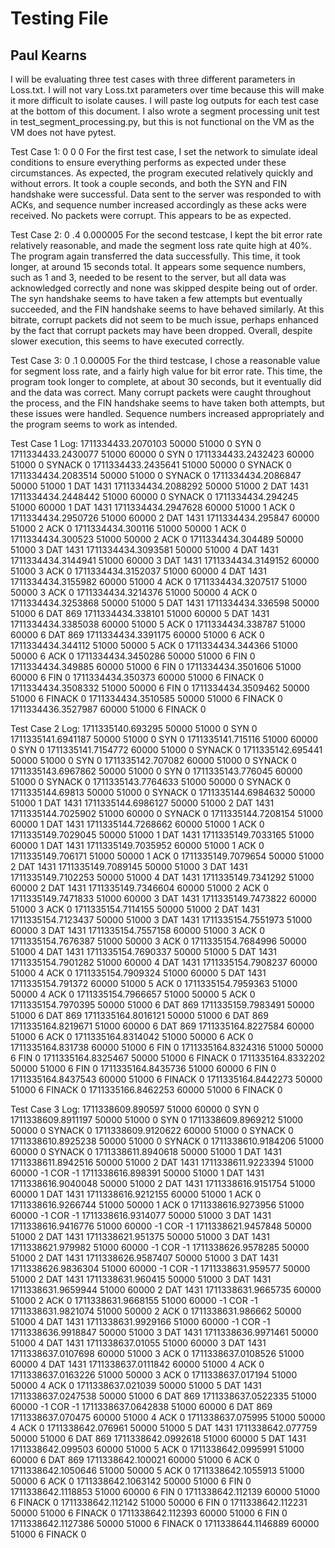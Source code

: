 # Testing File
## Paul Kearns


I will be evaluating three test cases with three different parameters in Loss.txt. I will not vary Loss.txt parameters over time because this will make it more difficult to isolate causes. I will paste log outputs for each test case at the bottom of this document. I also wrote a segment processing unit test in test_segment_processing.py, but this is not functional on the VM as the VM does not have pytest.

Test Case 1:
0 0 0
For the first test case, I set the network to simulate ideal conditions to ensure everything performs as expected under these circumstances. As expected, the program executed relatively quickly and without errors. It took a couple seconds, and both the SYN and FIN handshake were successful. Data sent to the server was responded to with ACKs, and sequence number increased accordingly as these acks were received. No packets were corrupt. This appears to be as expected.

Test Case 2:
0 .4 0.000005
For the second testcase, I kept the bit error rate relatively reasonable, and made the segment loss rate quite high at 40%. The program again transferred the data successfully. This time, it took longer, at around 15 seconds total. It appears some sequence numbers, such as 1 and 3, needed to be resent to the server, but all data was acknowledged correctly and none was skipped despite being out of order. The syn handshake seems to have taken a few attempts but eventually succeeded, and the FIN handshake seems to have behaved similarly. At this bitrate, corrupt packets did not seem to be much issue, perhaps enhanced by the fact that corrupt packets may have been dropped. Overall, despite slower execution, this seems to have executed correctly.

Test Case 3:
0 .1 0.00005
For the third testcase, I chose a reasonable value for segment loss rate, and a fairly high value for bit error rate. This time, the program took longer to complete, at about 30 seconds, but it eventually did and the data was correct. Many corrupt packets were caught throughout the process, and the FIN handshake seems to have taken both attempts, but these issues were handled. Sequence numbers increased appropriately and the program seems to work as intended.

Test Case 1 Log:
1711334433.2070103 50000 51000 0 SYN 0
1711334433.2430077 51000 60000 0 SYN 0
1711334433.2432423 60000 51000 0 SYNACK 0
1711334433.2435641 51000 50000 0 SYNACK 0
1711334434.2083514 50000 51000 0 SYNACK 0
1711334434.2086847 50000 51000 1 DAT 1431
1711334434.2088292 50000 51000 2 DAT 1431
1711334434.2448442 51000 60000 0 SYNACK 0
1711334434.294245 51000 60000 1 DAT 1431
1711334434.2947628 60000 51000 1 ACK 0
1711334434.2950726 51000 60000 2 DAT 1431
1711334434.295847 60000 51000 2 ACK 0
1711334434.300116 51000 50000 1 ACK 0
1711334434.300523 51000 50000 2 ACK 0
1711334434.304489 50000 51000 3 DAT 1431
1711334434.3093581 50000 51000 4 DAT 1431
1711334434.3144941 51000 60000 3 DAT 1431
1711334434.3149152 60000 51000 3 ACK 0
1711334434.3152037 51000 60000 4 DAT 1431
1711334434.3155982 60000 51000 4 ACK 0
1711334434.3207517 51000 50000 3 ACK 0
1711334434.3214376 51000 50000 4 ACK 0
1711334434.3253868 50000 51000 5 DAT 1431
1711334434.336598 50000 51000 6 DAT 869
1711334434.338101 51000 60000 5 DAT 1431
1711334434.3385038 60000 51000 5 ACK 0
1711334434.338787 51000 60000 6 DAT 869
1711334434.3391175 60000 51000 6 ACK 0
1711334434.344112 51000 50000 5 ACK 0
1711334434.344366 51000 50000 6 ACK 0
1711334434.3450286 50000 51000 6 FIN 0
1711334434.349885 60000 51000 6 FIN 0
1711334434.3501606 51000 60000 6 FIN 0
1711334434.350373 60000 51000 6 FINACK 0
1711334434.3508332 51000 50000 6 FIN 0
1711334434.3509462 50000 51000 6 FINACK 0
1711334434.3510585 50000 51000 6 FINACK 0
1711334436.3527987 60000 51000 6 FINACK 0

Test Case 2 Log:
1711335140.693295 50000 51000 0 SYN 0
1711335141.6941187 50000 51000 0 SYN 0
1711335141.715116 51000 60000 0 SYN 0
1711335141.7154772 60000 51000 0 SYNACK 0
1711335142.695441 50000 51000 0 SYN 0
1711335142.707082 60000 51000 0 SYNACK 0
1711335143.6967862 50000 51000 0 SYN 0
1711335143.776045 60000 51000 0 SYNACK 0
1711335143.7764633 51000 50000 0 SYNACK 0
1711335144.69813 50000 51000 0 SYNACK 0
1711335144.6984632 50000 51000 1 DAT 1431
1711335144.6986127 50000 51000 2 DAT 1431
1711335144.7025902 51000 60000 0 SYNACK 0
1711335144.7208154 51000 60000 1 DAT 1431
1711335144.7268662 60000 51000 1 ACK 0
1711335149.7029045 50000 51000 1 DAT 1431
1711335149.7033165 51000 60000 1 DAT 1431
1711335149.7035952 60000 51000 1 ACK 0
1711335149.706171 51000 50000 1 ACK 0
1711335149.7079654 50000 51000 2 DAT 1431
1711335149.7089145 50000 51000 3 DAT 1431
1711335149.7102253 50000 51000 4 DAT 1431
1711335149.7341292 51000 60000 2 DAT 1431
1711335149.7346604 60000 51000 2 ACK 0
1711335149.7471833 51000 60000 3 DAT 1431
1711335149.7473822 60000 51000 3 ACK 0
1711335154.7114155 50000 51000 2 DAT 1431
1711335154.7123437 50000 51000 3 DAT 1431
1711335154.7551973 51000 60000 3 DAT 1431
1711335154.7557158 60000 51000 3 ACK 0
1711335154.7676387 51000 50000 3 ACK 0
1711335154.7684996 50000 51000 4 DAT 1431
1711335154.7690337 50000 51000 5 DAT 1431
1711335154.7901282 51000 60000 4 DAT 1431
1711335154.7908237 60000 51000 4 ACK 0
1711335154.7909324 51000 60000 5 DAT 1431
1711335154.791372 60000 51000 5 ACK 0
1711335154.7959363 51000 50000 4 ACK 0
1711335154.7966657 51000 50000 5 ACK 0
1711335154.7970395 50000 51000 6 DAT 869
1711335159.7983491 50000 51000 6 DAT 869
1711335164.8016121 50000 51000 6 DAT 869
1711335164.8219671 51000 60000 6 DAT 869
1711335164.8227584 60000 51000 6 ACK 0
1711335164.8314042 51000 50000 6 ACK 0
1711335164.831738 60000 51000 6 FIN 0
1711335164.8324316 51000 50000 6 FIN 0
1711335164.8325467 50000 51000 6 FINACK 0
1711335164.8332202 50000 51000 6 FIN 0
1711335164.8435736 51000 60000 6 FIN 0
1711335164.8437543 60000 51000 6 FINACK 0
1711335164.8442273 50000 51000 6 FINACK 0
1711335166.8462253 60000 51000 6 FINACK 0

Test Case 3 Log:
1711338609.890597 51000 60000 0 SYN 0
1711338609.8911197 50000 51000 0 SYN 0
1711338609.8969212 51000 50000 0 SYNACK 0
1711338609.9120622 60000 51000 0 SYNACK 0
1711338610.8925238 50000 51000 0 SYNACK 0
1711338610.9184206 51000 60000 0 SYNACK 0
1711338611.8940618 50000 51000 1 DAT 1431
1711338611.8942516 50000 51000 2 DAT 1431
1711338611.9223394 51000 60000 -1 COR -1
1711338616.898391 50000 51000 1 DAT 1431
1711338616.9040048 50000 51000 2 DAT 1431
1711338616.9151754 51000 60000 1 DAT 1431
1711338616.9212155 60000 51000 1 ACK 0
1711338616.9266744 51000 50000 1 ACK 0
1711338616.9273956 51000 60000 -1 COR -1
1711338616.9314077 50000 51000 3 DAT 1431
1711338616.9416776 51000 60000 -1 COR -1
1711338621.9457848 50000 51000 2 DAT 1431
1711338621.951375 50000 51000 3 DAT 1431
1711338621.979982 51000 60000 -1 COR -1
1711338626.9578285 50000 51000 2 DAT 1431
1711338626.9587407 50000 51000 3 DAT 1431
1711338626.9836304 51000 60000 -1 COR -1
1711338631.959577 50000 51000 2 DAT 1431
1711338631.960415 50000 51000 3 DAT 1431
1711338631.9659944 51000 60000 2 DAT 1431
1711338631.9665735 60000 51000 2 ACK 0
1711338631.9668155 51000 60000 -1 COR -1
1711338631.9821074 51000 50000 2 ACK 0
1711338631.986662 50000 51000 4 DAT 1431
1711338631.9929166 51000 60000 -1 COR -1
1711338636.9918847 50000 51000 3 DAT 1431
1711338636.9971461 50000 51000 4 DAT 1431
1711338637.01055 51000 60000 3 DAT 1431
1711338637.0107698 60000 51000 3 ACK 0
1711338637.0108526 51000 60000 4 DAT 1431
1711338637.0111842 60000 51000 4 ACK 0
1711338637.0163226 51000 50000 3 ACK 0
1711338637.017194 51000 50000 4 ACK 0
1711338637.021039 50000 51000 5 DAT 1431
1711338637.0247538 50000 51000 6 DAT 869
1711338637.0522335 51000 60000 -1 COR -1
1711338637.0642838 51000 60000 6 DAT 869
1711338637.070475 60000 51000 4 ACK 0
1711338637.075995 51000 50000 4 ACK 0
1711338642.076961 50000 51000 5 DAT 1431
1711338642.077759 50000 51000 6 DAT 869
1711338642.0992618 51000 60000 5 DAT 1431
1711338642.099503 60000 51000 5 ACK 0
1711338642.0995991 51000 60000 6 DAT 869
1711338642.100021 60000 51000 6 ACK 0
1711338642.1050646 51000 50000 5 ACK 0
1711338642.1055913 51000 50000 6 ACK 0
1711338642.1063142 50000 51000 6 FIN 0
1711338642.1118853 51000 60000 6 FIN 0
1711338642.112139 60000 51000 6 FINACK 0
1711338642.112142 51000 50000 6 FIN 0
1711338642.112231 50000 51000 6 FINACK 0
1711338642.112393 60000 51000 6 FIN 0
1711338642.1127386 50000 51000 6 FINACK 0
1711338644.1146889 60000 51000 6 FINACK 0
